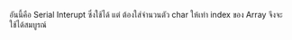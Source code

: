 อันนี้คือ Serial Interupt ซึ่งใช้ได้ แต่ ต้องใส่จำนวนตัว char ให้เท่า index ของ Array จึงจะใช้ได้สมบูรณ์
 